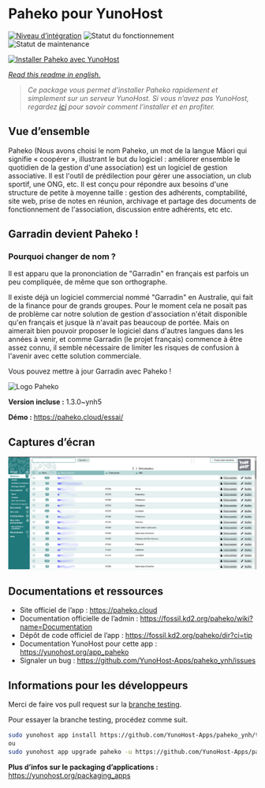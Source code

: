<!--
N.B.: This README was automatically generated by https://github.com/YunoHost/apps/tree/master/tools/README-generator
It shall NOT be edited by hand.
-->

# Paheko pour YunoHost

[![Niveau d’intégration](https://dash.yunohost.org/integration/paheko.svg)](https://dash.yunohost.org/appci/app/paheko) ![Statut du fonctionnement](https://ci-apps.yunohost.org/ci/badges/paheko.status.svg) ![Statut de maintenance](https://ci-apps.yunohost.org/ci/badges/paheko.maintain.svg)

[![Installer Paheko avec YunoHost](https://install-app.yunohost.org/install-with-yunohost.svg)](https://install-app.yunohost.org/?app=paheko)

*[Read this readme in english.](./README.md)*

> *Ce package vous permet d’installer Paheko rapidement et simplement sur un serveur YunoHost.
Si vous n’avez pas YunoHost, regardez [ici](https://yunohost.org/#/install) pour savoir comment l’installer et en profiter.*

## Vue d’ensemble

Paheko (Nous avons choisi le nom Paheko, un mot de la langue Māori qui signifie « coopérer », illustrant le but du logiciel : améliorer ensemble le quotidien de la gestion d'une association) est un logiciel de gestion associative. Il est l'outil de prédilection pour gérer une association, un club sportif, une ONG, etc. Il est conçu pour répondre aux besoins d'une structure de petite à moyenne taille : gestion des adhérents, comptabilité, site web, prise de notes en réunion, archivage et partage des documents de fonctionnement de l'association, discussion entre adhérents, etc etc.

## Garradin devient Paheko !
### Pourquoi changer de nom ?

  Il est apparu que la prononciation de "Garradin" en français est parfois un peu compliquée, de même que son orthographe.

  Il existe déjà un logiciel commercial nommé "Garradin" en Australie, qui fait de la finance pour de grands groupes. Pour le moment cela ne posait pas de problème car notre solution de gestion d'association n'était disponible qu'en français et jusque là n'avait pas beaucoup de portée. Mais on aimerait bien pouvoir proposer le logiciel dans d'autres langues dans les années à venir, et comme Garradin (le projet français) commence à être assez connu, il semble nécessaire de limiter les risques de confusion à l'avenir avec cette solution commerciale.
  
 Vous pouvez mettre à jour Garradin avec Paheko !  

![Logo Paheko](https://master.garradin.eu/garradin-devient-paheko/logo_v3_small-fs8.png)


**Version incluse :** 1.3.0~ynh5

**Démo :** https://paheko.cloud/essai/

## Captures d’écran

![Capture d’écran de Paheko](./doc/screenshots/screenshot.png)

## Documentations et ressources

* Site officiel de l’app : <https://paheko.cloud>
* Documentation officielle de l’admin : <https://fossil.kd2.org/paheko/wiki?name=Documentation>
* Dépôt de code officiel de l’app : <https://fossil.kd2.org/paheko/dir?ci=tip>
* Documentation YunoHost pour cette app : <https://yunohost.org/app_paheko>
* Signaler un bug : <https://github.com/YunoHost-Apps/paheko_ynh/issues>

## Informations pour les développeurs

Merci de faire vos pull request sur la [branche testing](https://github.com/YunoHost-Apps/paheko_ynh/tree/testing).

Pour essayer la branche testing, procédez comme suit.

``` bash
sudo yunohost app install https://github.com/YunoHost-Apps/paheko_ynh/tree/testing --debug
ou
sudo yunohost app upgrade paheko -u https://github.com/YunoHost-Apps/paheko_ynh/tree/testing --debug
```

**Plus d’infos sur le packaging d’applications :** <https://yunohost.org/packaging_apps>